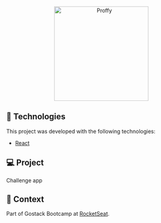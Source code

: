 
<br>

<p align="center">
  <img alt="Proffy" src="https://popolin.s3-sa-east-1.amazonaws.com/site/logo.png" width="250px">
</p>

## 🚀 Technologies

This project was developed with the following technologies:

- [React](https://reactjs.org)

## 💻 Project

Challenge app

## 🔬 Context

Part of Gostack Bootcamp at [RocketSeat](https://rocketseat.com.br).
